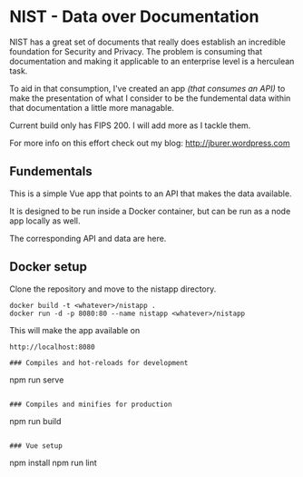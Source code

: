 # NIST - Data over Documentation

NIST has a great set of documents that really does establish an incredible foundation
for Security and Privacy. The problem is consuming that documentation and making it
applicable to an enterprise level is a herculean task.

To aid in that consumption, I've created an app <i>(that consumes an API)</i> to make the presentation
of what I consider to be the fundemental data within that documentation a little more
managable.

Current build only has FIPS 200. I will add more as I tackle them.

For more info on this effort check out my blog: <a href="http://jburer.wordpress.com" target="_blank">http://jburer.wordpress.com</a>

## Fundementals

This is a simple Vue app that points to an API that makes the data available.

It is designed to be run inside a Docker container, but can be run as a node app locally as well.

The corresponding API and data are here.

## Docker setup

Clone the repository and move to the nistapp directory.

```
docker build -t <whatever>/nistapp .
docker run -d -p 8080:80 --name nistapp <whatever>/nistapp
```

This will make the app available on

```
http://localhost:8080

### Compiles and hot-reloads for development

```

npm run serve

```

### Compiles and minifies for production

```

npm run build

```

### Vue setup

```

npm install
npm run lint

```

```
